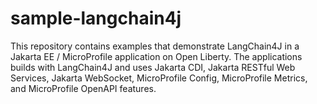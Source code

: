 # sample-langchain4j

This repository contains examples that demonstrate LangChain4J in a Jakarta EE / MicroProfile application on Open Liberty. The applications builds with LangChain4J and uses Jakarta CDI, Jakarta RESTful Web Services, Jakarta WebSocket, MicroProfile Config, MicroProfile Metrics, and MicroProfile OpenAPI features.